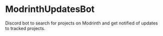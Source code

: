 # ModrinthUpdatesBot

Discord bot to search for projects on Modrinth and get notified of updates to tracked projects. 
